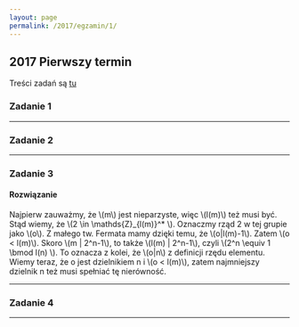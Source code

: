 ```yaml
---
layout: page
permalink: /2017/egzamin/1/
---
```


## 2017 Pierwszy termin

Treści zadań są <a href="http://i.imgur.com/mO78ky7.png">tu</a>

### Zadanie 1

---

### Zadanie 2

---

### Zadanie 3

<div data-collapse>
  <h4 class="collapsible">Rozwiązanie</h4>
  <div class="solution">
    <p>
		Najpierw zauważmy, że \(m\) jest nieparzyste, więc \(l(m)\) też musi być. 
		Stąd wiemy, że \(2 \in \mathds{Z}_{l(m)}^* \). 
		Oznaczmy rząd 2 w tej grupie jako \(o\).
		Z małego tw. Fermata mamy dzięki temu, że \(o|l(m)-1\).
		Zatem \(o < l(m)\).
		Skoro \(m | 2^n-1\), to także \(l(m) | 2^n-1\), czyli \(2^n \equiv 1 \bmod l(n) \).
		To oznacza z kolei, że \(o|n\) z definicji rzędu elementu.
		Wiemy teraz, że o jest dzielnikiem n i \(o < l(m)\), zatem najmniejszy dzielnik n też musi spełniać tę nierówność.
    </p>
  </div>
</div>

---

### Zadanie 4

---
